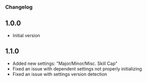 ### Changelog
## 1.0.0
- Initial version

## 1.1.0
- Added new settings: "Major/Minor/Misc. Skill Cap"
- Fixed an issue with dependent settings not properly initializing
- Fixed an issue with settings version detection